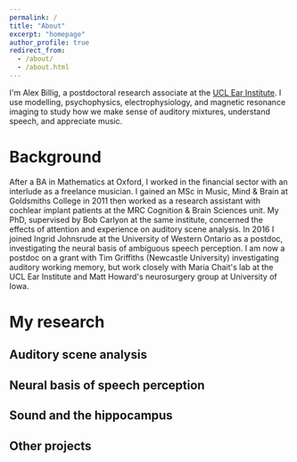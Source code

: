 ```yaml
---
permalink: /
title: "About"
excerpt: "homepage"
author_profile: true
redirect_from:
  - /about/
  - /about.html
---
```


I'm Alex Billig, a postdoctoral research associate at the [UCL Ear Institute](https://www.ucl.ac.uk/ear/). I use modelling, psychophysics, electrophysiology, and magnetic resonance imaging to study how we make sense of auditory mixtures, understand speech, and appreciate music.


Background
======

After a BA in Mathematics at Oxford, I worked in the financial sector with an interlude as a freelance musician. I gained an MSc in Music, Mind & Brain at Goldsmiths College in 2011 then worked as a research assistant with cochlear implant patients at the MRC Cognition & Brain Sciences unit. My PhD, supervised by Bob Carlyon at the same institute, concerned the effects of attention and experience on auditory scene analysis. In 2016 I joined Ingrid Johnsrude at the University of Western Ontario as a postdoc, investigating the neural basis of ambiguous speech perception. I am now a postdoc on a grant with Tim Griffiths (Newcastle University) investigating auditory working memory, but work closely with Maria Chait's lab at the UCL Ear Institute and Matt Howard's neurosurgery group at University of Iowa.

My research
======

Auditory scene analysis
------

Neural basis of speech perception
------

Sound and the hippocampus
------

Other projects
------
